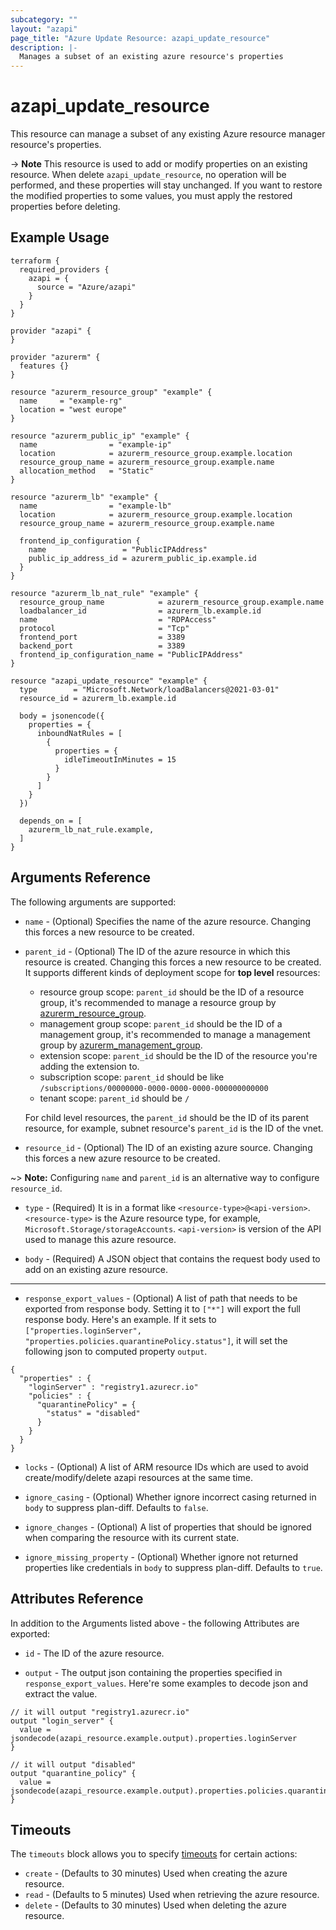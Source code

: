 ```yaml
---
subcategory: ""
layout: "azapi"
page_title: "Azure Update Resource: azapi_update_resource"
description: |-
  Manages a subset of an existing azure resource's properties
---
```


# azapi_update_resource

This resource can manage a subset of any existing Azure resource manager resource's properties.

-> **Note** This resource is used to add or modify properties on an existing resource.
When delete `azapi_update_resource`, no operation will be performed, and these properties will stay unchanged.
If you want to restore the modified properties to some values, you must apply the restored properties before deleting.

## Example Usage

```hcl
terraform {
  required_providers {
    azapi = {
      source = "Azure/azapi"
    }
  }
}

provider "azapi" {
}

provider "azurerm" {
  features {}
}

resource "azurerm_resource_group" "example" {
  name     = "example-rg"
  location = "west europe"
}

resource "azurerm_public_ip" "example" {
  name                = "example-ip"
  location            = azurerm_resource_group.example.location
  resource_group_name = azurerm_resource_group.example.name
  allocation_method   = "Static"
}

resource "azurerm_lb" "example" {
  name                = "example-lb"
  location            = azurerm_resource_group.example.location
  resource_group_name = azurerm_resource_group.example.name

  frontend_ip_configuration {
    name                 = "PublicIPAddress"
    public_ip_address_id = azurerm_public_ip.example.id
  }
}

resource "azurerm_lb_nat_rule" "example" {
  resource_group_name            = azurerm_resource_group.example.name
  loadbalancer_id                = azurerm_lb.example.id
  name                           = "RDPAccess"
  protocol                       = "Tcp"
  frontend_port                  = 3389
  backend_port                   = 3389
  frontend_ip_configuration_name = "PublicIPAddress"
}

resource "azapi_update_resource" "example" {
  type        = "Microsoft.Network/loadBalancers@2021-03-01"
  resource_id = azurerm_lb.example.id

  body = jsonencode({
    properties = {
      inboundNatRules = [
        {
          properties = {
            idleTimeoutInMinutes = 15
          }
        }
      ]
    }
  })

  depends_on = [
    azurerm_lb_nat_rule.example,
  ]
}

```

## Arguments Reference

The following arguments are supported:
* `name` - (Optional) Specifies the name of the azure resource. Changing this forces a new resource to be created.

* `parent_id` - (Optional) The ID of the azure resource in which this resource is created. Changing this forces a new resource to be created. It supports different kinds of deployment scope for **top level** resources: 
    - resource group scope: `parent_id` should be the ID of a resource group, it's recommended to manage a resource group by [azurerm_resource_group](https://registry.terraform.io/providers/hashicorp/azurerm/latest/docs/resources/resource_group).
    - management group scope: `parent_id` should be the ID of a management group, it's recommended to manage a management group by [azurerm_management_group](https://registry.terraform.io/providers/hashicorp/azurerm/latest/docs/resources/management_group).
    - extension scope: `parent_id` should be the ID of the resource you're adding the extension to.
    - subscription scope: `parent_id` should be like `/subscriptions/00000000-0000-0000-0000-000000000000`
    - tenant scope: `parent_id` should be `/`

  For child level resources, the `parent_id` should be the ID of its parent resource, for example, subnet resource's `parent_id` is the ID of the vnet.

* `resource_id` - (Optional) The ID of an existing azure source. Changing this forces a new azure resource to be created.

~> **Note:** Configuring `name` and `parent_id` is an alternative way to configure `resource_id`.

* `type` - (Required) It is in a format like `<resource-type>@<api-version>`. `<resource-type>` is the Azure resource type, for example, `Microsoft.Storage/storageAccounts`.
  `<api-version>` is version of the API used to manage this azure resource.

* `body` - (Required) A JSON object that contains the request body used to add on an existing azure resource. 

---

* `response_export_values` - (Optional) A list of path that needs to be exported from response body.
  Setting it to `["*"]` will export the full response body.
  Here's an example. If it sets to `["properties.loginServer", "properties.policies.quarantinePolicy.status"]`, it will set the following json to computed property `output`.
```
{
  "properties" : {
    "loginServer" : "registry1.azurecr.io"
    "policies" : {
      "quarantinePolicy" = {
        "status" = "disabled"
      }
    }
  }
}
```

* `locks` - (Optional) A list of ARM resource IDs which are used to avoid create/modify/delete azapi resources at the same time.

* `ignore_casing` - (Optional) Whether ignore incorrect casing returned in `body` to suppress plan-diff. Defaults to `false`.

* `ignore_changes` - (Optional) A list of properties that should be ignored when comparing the resource with its current state.

* `ignore_missing_property` - (Optional) Whether ignore not returned properties like credentials in `body` to suppress plan-diff. Defaults to `true`.

## Attributes Reference

In addition to the Arguments listed above - the following Attributes are exported:

* `id` - The ID of the azure resource.

* `output` - The output json containing the properties specified in `response_export_values`. Here're some examples to decode json and extract the value.
```
// it will output "registry1.azurecr.io"
output "login_server" {
  value = jsondecode(azapi_resource.example.output).properties.loginServer
}

// it will output "disabled"
output "quarantine_policy" {
  value = jsondecode(azapi_resource.example.output).properties.policies.quarantinePolicy.status
}
```

## Timeouts

The `timeouts` block allows you to specify [timeouts](https://www.terraform.io/docs/configuration/resources.html#timeouts) for certain actions:

* `create` - (Defaults to 30 minutes) Used when creating the azure resource.
* `read` - (Defaults to 5 minutes) Used when retrieving the azure resource.
* `delete` - (Defaults to 30 minutes) Used when deleting the azure resource.
